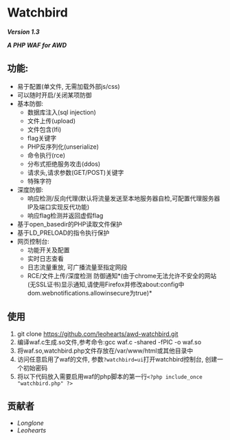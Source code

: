 # Watchbird
***Version 1.3***

***A PHP WAF for AWD***

## 功能:

- 易于配置(单文件, 无需加载外部js/css)
- 可以随时开启/关闭某项防御
- 基本防御:
    - 数据库注入(sql injection)
    - 文件上传(upload)
    - 文件包含(lfi)
    - flag关键字
    - PHP反序列化(unserialize)
    - 命令执行(rce)
    - 分布式拒绝服务攻击(ddos)
    - 请求头,请求参数(GET/POST)关键字
    - 特殊字符
- 深度防御:
    - 响应检测/反向代理(默认将流量发送至本地服务器自检,可配置代理服务器IP及端口实现反代功能)
    - 响应flag检测并返回虚假flag
- 基于open_basedir的PHP读取文件保护
- 基于LD_PRELOAD的指令执行保护
- 网页控制台:
    - 功能开关及配置
    - 实时日志查看
    - 日志流量重放, 可广播流量至指定网段
    - RCE/文件上传/深度检测 防御通知*(由于chrome无法允许不安全的网站(无SSL证书)显示通知,请使用Firefox并修改about:config中dom.webnotifications.allowinsecure为true)*

## 使用

1. git clone https://github.com/leohearts/awd-watchbird.git
2. 编译waf.c生成.so文件,参考命令:gcc waf.c -shared -fPIC -o waf.so
3. 将waf.so,watchbird.php文件存放在/var/www/html或其他目录中
4. 访问任意启用了waf的文件, 参数```?watchbird=ui```打开watchbird控制台, 创建一个初始密码
5. 将以下代码放入需要启用waf的php脚本的第一行`<?php include_once "watchbird.php" ?>`

## 贡献者

- *Longlone*
- *Leohearts*

